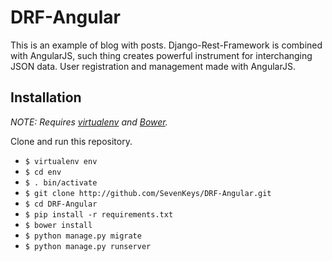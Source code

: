 # DRF-Angular
This is an example of blog with posts. Django-Rest-Framework is combined with AngularJS, such thing creates powerful instrument for interchanging JSON data. User registration and management made with AngularJS.
## Installation

*NOTE: Requires [virtualenv](http://virtualenv.readthedocs.org/en/latest/) and
[Bower](http://bower.io/).*

  Clone and run this repository.
* `$ virtualenv env`
* `$ cd env`
* `$ . bin/activate`
* `$ git clone http://github.com/SevenKeys/DRF-Angular.git`
* `$ cd DRF-Angular`
* `$ pip install -r requirements.txt`
* `$ bower install`
* `$ python manage.py migrate`
* `$ python manage.py runserver`
